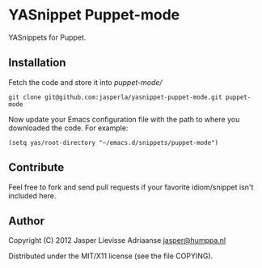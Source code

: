 YASnippet Puppet-mode
=====================

YASnippets for Puppet.

Installation
------------

Fetch the code and store it into _puppet-mode/_

	git clone git@github.com:jasperla/yasnippet-puppet-mode.git puppet-mode

Now update your Emacs configuration file with the path to where you
downloaded the code. For example:

	(setq yas/root-directory "~/emacs.d/snippets/puppet-mode")

Contribute
----------

Feel free to fork and send pull requests if your favorite
idiom/snippet isn't included here.

Author
-------

Copyright (C) 2012 Jasper Lievisse Adriaanse <jasper@humppa.nl>

Distributed under the MIT/X11 license (see the file COPYING).
